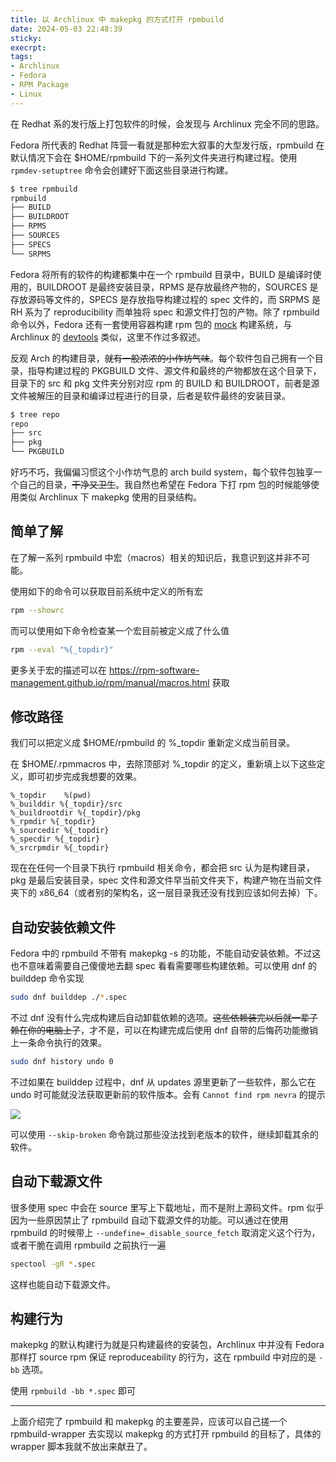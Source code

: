 ```yaml
---
title: 以 Archlinux 中 makepkg 的方式打开 rpmbuild
date: 2024-05-03 22:48:39
sticky:
execrpt:
tags:
- Archlinux
- Fedora
- RPM Package
- Linux
---
```


在 Redhat 系的发行版上打包软件的时候，会发现与 Archlinux 完全不同的思路。

Fedora 所代表的 Redhat 阵营一看就是那种宏大叙事的大型发行版，rpmbuild 在默认情况下会在 $HOME/rpmbuild 下的一系列文件夹进行构建过程。使用 `rpmdev-setuptree` 命令会创建好下面这些目录进行构建。

```bash
$ tree rpmbuild
rpmbuild
├── BUILD
├── BUILDROOT
├── RPMS
├── SOURCES
├── SPECS
└── SRPMS
```

Fedora 将所有的软件的构建都集中在一个 rpmbuild 目录中，BUILD 是编译时使用的，BUILDROOT 是最终安装目录，RPMS 是存放最终产物的，SOURCES 是存放源码等文件的，SPECS 是存放指导构建过程的 spec 文件的，而 SRPMS 是 RH 系为了 reproducibility 而单独将 spec 和源文件打包的产物。除了 rpmbuild 命令以外，Fedora 还有一套使用容器构建 rpm 包的 [mock](https://fedoraproject.org/wiki/Using_Mock_to_test_package_builds) 构建系统，与 Archlinux 的 [devtools](https://archlinux.org/packages/extra/any/devtools/) 类似，这里不作过多叙述。

反观 Arch 的构建目录，~~就有一股浓浓的小作坊气味~~。每个软件包自己拥有一个目录，指导构建过程的 PKGBUILD 文件、源文件和最终的产物都放在这个目录下，目录下的 src 和 pkg 文件夹分别对应 rpm 的 BUILD 和 BUILDROOT，前者是源文件被解压的目录和编译过程进行的目录，后者是软件最终的安装目录。

```bash
$ tree repo
repo
├── src
├── pkg
└── PKGBUILD
```

好巧不巧，我偏偏习惯这个小作坊气息的 arch build system，每个软件包独享一个自己的目录，~~干净又卫生~~。我自然也希望在 Fedora 下打 rpm 包的时候能够使用类似 Archlinux 下 makepkg 使用的目录结构。

## 简单了解

在了解一系列 rpmbuild 中宏（macros）相关的知识后，我意识到这并非不可能。

使用如下的命令可以获取目前系统中定义的所有宏

```bash
rpm --showrc
```

而可以使用如下命令检查某一个宏目前被定义成了什么值

```bash
rpm --eval "%{_topdir}"
```

更多关于宏的描述可以在 https://rpm-software-management.github.io/rpm/manual/macros.html 获取

## 修改路径

我们可以把定义成 $HOME/rpmbuild 的 %_topdir 重新定义成当前目录。

在 $HOME/.rpmmacros 中，去除顶部对 %_topdir 的定义，重新填上以下这些定义，即可初步完成我想要的效果。

```
%_topdir    %(pwd)
%_builddir %{_topdir}/src
%_buildrootdir %{_topdir}/pkg
%_rpmdir %{_topdir}
%_sourcedir %{_topdir}
%_specdir %{_topdir}
%_srcrpmdir %{_topdir}
```

现在在任何一个目录下执行 rpmbuild 相关命令，都会把 src 认为是构建目录，pkg 是最后安装目录，spec 文件和源文件早当前文件夹下，构建产物在当前文件夹下的 x86_64（或者别的架构名，这一层目录我还没有找到应该如何去掉）下。

## 自动安装依赖文件

Fedora 中的 rpmbuild 不带有 makepkg -s 的功能，不能自动安装依赖。不过这也不意味着需要自己傻傻地去翻 spec 看看需要哪些构建依赖。可以使用 dnf 的 builddep 命令实现

```bash
sudo dnf builddep ./*.spec
```

不过 dnf 没有什么完成构建后自动卸载依赖的选项。~~这些依赖装完以后就一辈子赖在你的电脑上了~~，才不是，可以在构建完成后使用 dnf 自带的后悔药功能撤销上一条命令执行的效果。

```bash
sudo dnf history undo 0
```

不过如果在 builddep 过程中，dnf 从 updates 源里更新了一些软件，那么它在 undo 时可能就没法获取更新前的软件版本。会有 `Cannot find rpm nevra`  的提示

![](https://bu.dusays.com/2024/05/03/6635018238ffa.png)

可以使用 `--skip-broken` 命令跳过那些没法找到老版本的软件，继续卸载其余的软件。

## 自动下载源文件

很多使用 spec 中会在 source 里写上下载地址，而不是附上源码文件。rpm 似乎因为一些原因禁止了 rpmbuild 自动下载源文件的功能。可以通过在使用 rpmbuild 的时候带上 `--undefine=_disable_source_fetch` 取消定义这个行为，或者干脆在调用 rpmbuild 之前执行一遍

```bash
spectool -gR *.spec
```

这样也能自动下载源文件。

## 构建行为

makepkg 的默认构建行为就是只构建最终的安装包，Archlinux 中并没有 Fedora 那样打 source rpm 保证 reproduceability 的行为，这在 rpmbuild 中对应的是 `-bb` 选项。

使用 `rpmbuild -bb *.spec` 即可

***

上面介绍完了 rpmbuild 和 makepkg 的主要差异，应该可以自己搓一个 rpmbuild-wrapper 去实现以 makepkg 的方式打开 rpmbuild 的目标了，具体的 wrapper 脚本我就不放出来献丑了。
